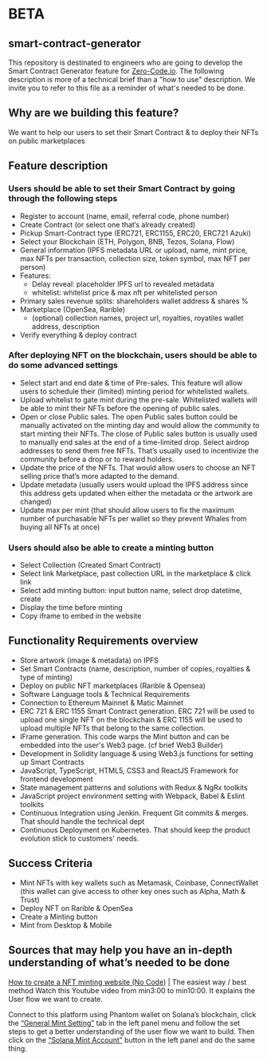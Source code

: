 # BETA

## smart-contract-generator
This repository is destinated to engineers who are going to develop the Smart Contract Generator feature for [Zero-Code.io](https://zero-code.io). The following description is more of a technical brief than a "how to use" description. We invite you to refer to this file as a reminder of what's needed to be done. 

## Why are we building this feature?
We want to help our users to set their Smart Contract &amp; to deploy their NFTs on public marketplaces

## Feature description
### Users should be able to set their Smart Contract by going through the following steps 
- Register to account (name, email, referral code, phone number)
- Create Contract (or select one that’s already created)
- Pickup Smart-Contract type (ERC721, ERC1155, ERC20, ERC721 Azuki)
- Select your Blockchain (ETH, Polygon, BNB, Tezos, Solana, Flow)
- General information (IPFS metadata URL or upload, name, mint price, max NFTs per transaction, collection size, token symbol, max NFT per person)
- Features:
    - Delay reveal: placeholder IPFS url to revealed metadata
    - whitelist: whitelist price & max nft per whitelisted person
- Primary sales revenue splits: shareholders wallet address & shares %
- Marketplace (OpenSea, Rarible)
    - (optional) collection names, project url, royalties, royatiles wallet address, description
- Verify everything & deploy contract

### After deploying NFT on the blockchain, users should be able to do some advanced settings 
- Select start and end date & time of Pre-sales. This feature will allow users to schedule their (limited) minting period for whitelisted wallets. 
- Upload whitelist to gate mint during the pre-sale. Whitelisted wallets will be able to mint their NFTs before the opening of public sales.
- Open or close Public sales. The open Public sales button could be manually activated on the minting day and would allow the community to start minting their NFTs. The close of Public sales button is usually used to manually end sales at the end of a time-limited drop. 
Select airdrop addresses to send them free NFTs. That’s usually used to incentivize the community before a drop or to reward holders.
- Update the price of the NFTs. That would allow users to choose an NFT selling price that’s more adapted to the demand. 
- Update metadata (usually users would upload the IPFS address since this address gets updated when either the metadata or the artwork are changed) 
- Update max per mint (that should allow users to fix the maximum number of purchasable NFTs per wallet so they prevent Whales from buying all NFTs at once)

### Users should also be able to create a minting button 
- Select Collection (Created Smart Contract)
- Select link Marketplace, past collection URL in the marketplace & click link
- Select add minting button: input button name, select drop datetime, create
- Display the time before minting
- Copy iframe to embed in the website

## Functionality Requirements overview
- Store artwork (image & metadata) on IPFS
- Set Smart Contracts (name, description, number of copies, royalties & type of minting)
- Deploy on public NFT marketplaces (Rarible & Opensea)
- Software Language tools & Technical Requirements
- Connection to Ethereum Mainnet & Matic Mainnet
- ERC 721 & ERC 1155 Smart Contract generation. ERC 721 will be used to upload one single NFT on the blockchain & ERC 1155 will be used to upload multiple NFTs that belong to the same collection. 
- IFrame generation. This code warps the Mint button and can be embedded into the user's Web3 page. (cf brief Web3 Builder) 
- Development in Solidity language & using Web3.js functions for setting up Smart Contracts
- JavaScript, TypeScript, HTML5, CSS3 and ReactJS Framework for frontend development
- State management patterns and solutions with Redux & NgRx toolkits
- JavaScript project environment setting with Webpack, Babel & Eslint toolkits
- Continuous Integration using Jenkin. Frequent Git commits & merges. That should handle the technical dept
- Continuous Deployment on Kubernetes. That should keep the product evolution stick to customers' needs. 

## Success Criteria
- Mint NFTs with key wallets such as Metamask, Coinbase, ConnectWallet (this wallet can give access to other key ones such as Alpha, Math & Trust)
- Deploy NFT on Rarible & OpenSea
- Create a Minting button
- Mint from Desktop & Mobile


## Sources that may help you have an in-depth understanding of what’s needed to be done
[How to create a NFT minting website (No Code)](https://www.youtube.com/watch?v=9IzPDi_ygzw&t=589s) | The easiest way / best method
Watch this Youtube video from min3:00 to min10:00. It explains the User flow we want to create.  


Connect to this platform using Phantom wallet on Solana’s blockchain, click the [“General Mint Setting”](https://novalaunch.art/dashboard/mint-settings) tab in the left panel menu and follow the set steps to get a better understanding of the user flow we want to build. Then click on the 
[“Solana Mint Account”](https://novalaunch.art/dashboard/mint-accounts) button in the left panel and do the same thing. 

